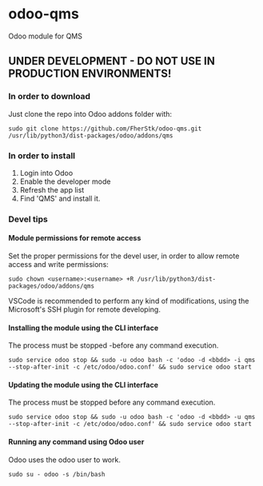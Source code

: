 # odoo-qms
Odoo module for QMS

## UNDER DEVELOPMENT - DO NOT USE IN PRODUCTION ENVIRONMENTS!
### In order to download
Just clone the repo into Odoo addons folder with:

`sudo git clone https://github.com/FherStk/odoo-qms.git /usr/lib/python3/dist-packages/odoo/addons/qms`

### In order to install
1. Login into Odoo
2. Enable the developer mode
3. Refresh the app list
4. Find 'QMS' and install it.

### Devel tips
#### Module permissions for remote access
Set the proper permissions for the devel user, in order to allow remote access and write permissions:

`sudo chown <username>:<username> +R /usr/lib/python3/dist-packages/odoo/addons/qms`

VSCode is recommended to perform any kind of modifications, using the Microsoft's SSH plugin for remote developing.

#### Installing the module using the CLI interface
The process must be stopped -before any command execution.

`sudo service odoo stop && sudo -u odoo bash -c 'odoo -d <bbdd> -i qms --stop-after-init -c /etc/odoo/odoo.conf' && sudo service odoo start`

#### Updating the module using the CLI interface
The process must be stopped before any command execution.

`sudo service odoo stop && sudo -u odoo bash -c 'odoo -d <bbdd> -u qms --stop-after-init -c /etc/odoo/odoo.conf' && sudo service odoo start`

#### Running any command using Odoo user
Odoo uses the odoo user to work.

`sudo su - odoo -s /bin/bash`
